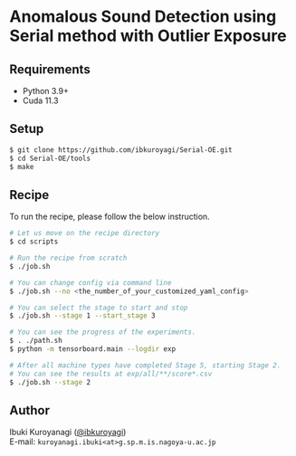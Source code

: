 # Anomalous Sound Detection using Serial method with Outlier Exposure

## Requirements
- Python 3.9+
- Cuda 11.3



## Setup
```bash
$ git clone https://github.com/ibkuroyagi/Serial-OE.git
$ cd Serial-OE/tools
$ make
```


## Recipe
To run the recipe, please follow the below instruction.

```bash
# Let us move on the recipe directory
$ cd scripts

# Run the recipe from scratch
$ ./job.sh

# You can change config via command line
$ ./job.sh --no <the_number_of_your_customized_yaml_config>

# You can select the stage to start and stop
$ ./job.sh --stage 1 --start_stage 3

# You can see the progress of the experiments.
$ . ./path.sh
$ python -m tensorboard.main --logdir exp

# After all machine types have completed Stage 5, starting Stage 2.
# You can see the results at exp/all/**/score*.csv
$ ./job.sh --stage 2

```


## Author

Ibuki Kuroyanagi ([@ibkuroyagi](https://github.com/ibkuroyagi))  
E-mail: `kuroyanagi.ibuki<at>g.sp.m.is.nagoya-u.ac.jp`
